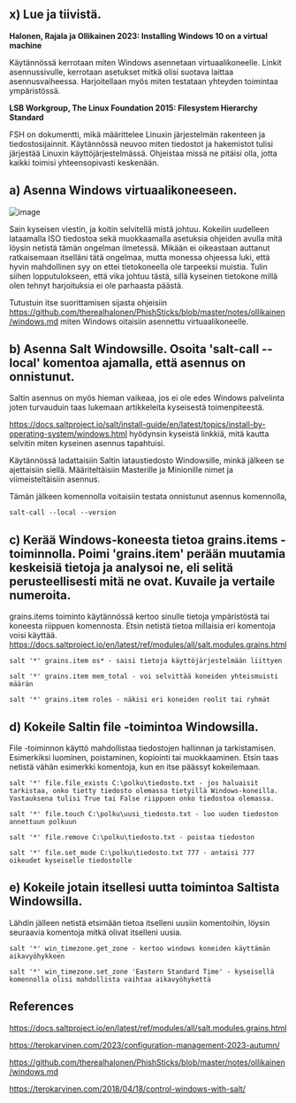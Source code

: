 ## x) Lue ja tiivistä.

**Halonen, Rajala ja Ollikainen 2023: Installing Windows 10 on a virtual machine**

Käytännössä kerrotaan miten Windows asennetaan virtuaalikoneelle. Linkit asennussivulle, kerrotaan asetukset mitkä olisi suotava laittaa asennusvaiheessa.
Harjoitellaan myös miten testataan yhteyden toimintaa ympäristössä.

**LSB Workgroup, The Linux Foundation 2015: Filesystem Hierarchy Standard**

FSH on dokumentti, mikä määrittelee Linuxin järjestelmän rakenteen ja tiedostosijainnit. Käytännössä neuvoo miten tiedostot ja hakemistot tulisi järjestää Linuxin käyttöjärjestelmässä.
Ohjeistaa missä ne pitäisi olla, jotta kaikki toimisi yhteensopivasti keskenään.

## a) Asenna Windows virtuaalikoneeseen.

![image](https://github.com/Ferresette/Palvelinten_hallinta/assets/148973799/48bb49c3-854a-4113-aab8-645dcb42fad3)

Sain kyseisen viestin, ja koitin selvitellä mistä johtuu. Kokeilin uudelleen lataamalla ISO tiedostoa sekä muokkaamalla asetuksia ohjeiden avulla mitä löysin netistä tämän ongelman ilmetessä.
Mikään ei oikeastaan auttanut ratkaisemaan itselläni tätä ongelmaa, mutta monessa ohjeessa luki, että hyvin mahdollinen syy on ettei tietokoneella ole tarpeeksi muistia.
Tulin siihen lopputulokseen, että vika johtuu tästä, sillä kyseinen tietokone millä olen tehnyt harjoituksia ei ole parhaasta päästä.

Tutustuin itse suorittamisen sijasta ohjeisiin https://github.com/therealhalonen/PhishSticks/blob/master/notes/ollikainen/windows.md miten Windows oitaisiin asennettu virtuaalikoneelle.

## b) Asenna Salt Windowsille. Osoita 'salt-call --local' komentoa ajamalla, että asennus on onnistunut.

Saltin asennus on myös hieman vaikeaa, jos ei ole edes Windows palvelinta joten turvauduin taas lukemaan artikkeleita kyseisestä toimenpiteestä.

https://docs.saltproject.io/salt/install-guide/en/latest/topics/install-by-operating-system/windows.html hyödynsin kyseistä linkkiä, mitä kautta selvitin miten kyseinen asennus tapahtuisi.

Käytännössä ladattaisiin Saltin lataustiedosto Windowsille, minkä jälkeen se ajettaisiin siellä. Määriteltäisiin Masterille ja Minionille nimet ja viimeisteltäisiin asennus.

Tämän jälkeen komennolla voitaisiin testata onnistunut asennus komennolla,

    salt-call --local --version

## c) Kerää Windows-koneesta tietoa grains.items -toiminnolla. Poimi 'grains.item' perään muutamia keskeisiä tietoja ja analysoi ne, eli selitä perusteellisesti mitä ne ovat. Kuvaile ja vertaile numeroita.

grains.items toiminto käytännössä kertoo sinulle tietoja ympäristöstä tai koneesta riippuen komennosta. Etsin netistä tietoa millaisia eri komentoja voisi käyttää. https://docs.saltproject.io/en/latest/ref/modules/all/salt.modules.grains.html

    salt '*' grains.item os* - saisi tietoja käyttöjärjestelmään liittyen

    salt '*' grains.item mem_total - voi selvittää koneiden yhteismuisti määrän

    salt '*' grains.item roles - näkisi eri koneiden roolit tai ryhmät


## d) Kokeile Saltin file -toimintoa Windowsilla.

File -toiminnon käyttö mahdollistaa tiedostojen hallinnan ja tarkistamisen. Esimerkiksi luominen, poistaminen, kopiointi tai muokkaaminen. Etsin taas netistä vähän esimerkki komentoja, kun en itse päässyt kokeilemaan.

    salt '*' file.file_exists C:\polku\tiedosto.txt - jos haluaisit tarkistaa, onko tietty tiedosto olemassa tietyillä Windows-koneilla. Vastauksena tulisi True tai False riippuen onko tiedostoa olemassa.

    salt '*' file.touch C:\polku\uusi_tiedosto.txt - luo uuden tiedoston annettuun polkuun

    salt '*' file.remove C:\polku\tiedosto.txt - poistaa tiedoston

    salt '*' file.set_mode C:\polku\tiedosto.txt 777 - antaisi 777 oikeudet kyseiselle tiedostolle

## e) Kokeile jotain itsellesi uutta toimintoa Saltista Windowsilla.

Lähdin jälleen netistä etsimään tietoa itselleni uusiin komentoihin, löysin seuraavia komentoja mitkä olivat itselleni uusia.

    salt '*' win_timezone.get_zone - kertoo windows koneiden käyttämän aikavyöhykkeen

    salt '*' win_timezone.set_zone 'Eastern Standard Time' - kyseisellä komennolla olisi mahdollista vaihtaa aikavyöhykettä


## References

https://docs.saltproject.io/en/latest/ref/modules/all/salt.modules.grains.html

https://terokarvinen.com/2023/configuration-management-2023-autumn/

https://github.com/therealhalonen/PhishSticks/blob/master/notes/ollikainen/windows.md

https://terokarvinen.com/2018/04/18/control-windows-with-salt/



